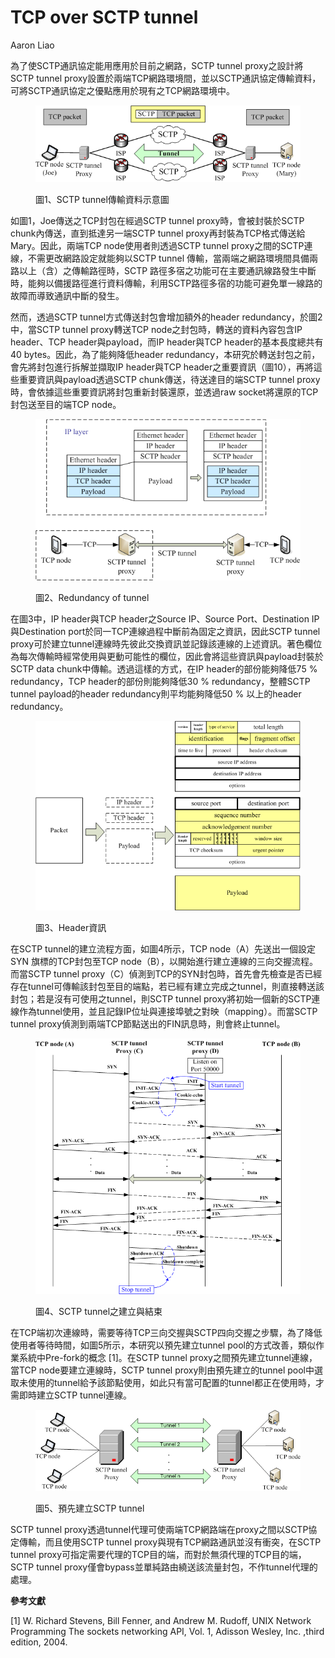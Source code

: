 # TCP over SCTP tunnel

Aaron Liao

為了使SCTP通訊協定能用應用於目前之網路，SCTP tunnel proxy之設計將SCTP tunnel proxy設置於兩端TCP網路環境間，並以SCTP通訊協定傳輸資料，可將SCTP通訊協定之優點應用於現有之TCP網路環境中。

<figure><img src="../.gitbook/assets/image (8).png" alt=""><figcaption><p>圖1、SCTP tunnel傳輸資料示意圖</p></figcaption></figure>



如圖1，Joe傳送之TCP封包在經過SCTP tunnel proxy時，會被封裝於SCTP chunk內傳送，直到抵達另一端SCTP tunnel proxy再封裝為TCP格式傳送給Mary。因此，兩端TCP node使用者則透過SCTP tunnel proxy之間的SCTP連線，不需更改網路設定就能夠以SCTP tunnel 傳輸，當兩端之網路環境間具備兩路以上（含）之傳輸路徑時，SCTP 路徑多宿之功能可在主要通訊線路發生中斷時，能夠以備援路徑進行資料傳輸，利用SCTP路徑多宿的功能可避免單一線路的故障而導致通訊中斷的發生。

然而，透過SCTP tunnel方式傳送封包會增加額外的header redundancy，於圖2中，當SCTP tunnel proxy轉送TCP node之封包時，轉送的資料內容包含IP header、TCP header與payload，而IP header與TCP header的基本長度總共有40 bytes。因此，為了能夠降低header redundancy，本研究於轉送封包之前，會先將封包進行拆解並擷取IP header與TCP header之重要資訊（圖10），再將這些重要資訊與payload透過SCTP chunk傳送，待送達目的端SCTP tunnel proxy時，會依據這些重要資訊將封包重新封裝還原，並透過raw socket將還原的TCP封包送至目的端TCP node。

<figure><img src="../.gitbook/assets/image (6).png" alt=""><figcaption><p>圖2、Redundancy of tunnel</p></figcaption></figure>

在圖3中，IP header與TCP header之Source IP、Source Port、Destination IP與Destination port於同一TCP連線過程中斷前為固定之資訊，因此SCTP tunnel proxy可於建立tunnel連線時先彼此交換資訊並記錄該連線的上述資訊。著色欄位為每次傳輸時經常使用與更動可能性的欄位，因此會將這些資訊與payload封裝於SCTP data chunk中傳輸。透過這樣的方式，在IP header的部份能夠降低75 % redundancy，TCP header的部份則能夠降低30 % redundancy，整體SCTP tunnel payload的header redundancy則平均能夠降低50 % 以上的header redundancy。

<figure><img src="../.gitbook/assets/image (14).png" alt=""><figcaption><p>圖3、Header資訊</p></figcaption></figure>

在SCTP tunnel的建立流程方面，如圖4所示，TCP node（A）先送出一個設定SYN 旗標的TCP封包至TCP node（B），以開始進行建立連線的三向交握流程。而當SCTP tunnel proxy（C）偵測到TCP的SYN封包時，首先會先檢查是否已經存在tunnel可傳輸該封包至目的端點，若已經有建立完成之tunnel，則直接轉送該封包；若是沒有可使用之tunnel，則SCTP tunnel proxy將初始一個新的SCTP連線作為tunnel使用，並且記錄IP位址與連接埠號之對映（mapping）。而當SCTP tunnel proxy偵測到兩端TCP節點送出的FIN訊息時，則會終止tunnel。

<figure><img src="../.gitbook/assets/image (13).png" alt=""><figcaption><p>圖4、SCTP tunnel之建立與結束</p></figcaption></figure>

在TCP端初次連線時，需要等待TCP三向交握與SCTP四向交握之步驟，為了降低使用者等待時間，如圖5所示，本研究以預先建立tunnel pool的方式改善，類似作業系統中Pre-fork的概念 \[1]。在SCTP tunnel proxy之間預先建立tunnel連線，當TCP node要建立連線時，SCTP tunnel proxy則由預先建立的tunnel pool中選取未使用的tunnel給予該節點使用，如此只有當可配置的tunnel都正在使用時，才需即時建立SCTP tunnel連線。

<figure><img src="../.gitbook/assets/image (10).png" alt=""><figcaption><p>圖5、預先建立SCTP tunnel</p></figcaption></figure>

SCTP tunnel proxy透過tunnel代理可使兩端TCP網路端在proxy之間以SCTP協定傳輸，而且使用SCTP tunnel proxy與現有TCP網路通訊並沒有衝突，在SCTP tunnel proxy可指定需要代理的TCP目的端，而對於無須代理的TCP目的端，SCTP tunnel proxy僅會bypass並單純路由繞送該流量封包，不作tunnel代理的處理。

**參考文獻**

\[1] W. Richard Stevens, Bill Fenner, and Andrew M. Rudoff, UNIX Network Programming The sockets networking API, Vol. 1, Adisson Wesley, Inc. ,third edition, 2004.
